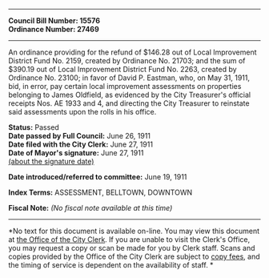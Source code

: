 * * * * *  
  
**Council Bill Number: [](#h0)[](#h2)15576**   
**Ordinance Number: 27469**  
  
* * * * *  
  
An ordinance providing for the refund of $146.28 out of Local Improvement District Fund No. 2159, created by Ordinance No. 21703; and the sum of $390.19 out of Local Improvement District Fund No. 2263, created by Ordinance No. 23100; in favor of David P. Eastman, who, on May 31, 1911, bid, in error, pay certain local improvement assessments on properties belonging to James Oldfield, as evidenced by the City Treasurer's official receipts Nos. AE 1933 and 4, and directing the City Treasurer to reinstate said assessments upon the rolls in his office.  
  
**Status:** Passed   
**Date passed by Full Council:** June 26, 1911   
**Date filed with the City Clerk:** June 27, 1911   
**Date of Mayor's signature:** June 27, 1911   
[(about the signature date)](/~public/approvaldate.htm)   
  
  
**Date introduced/referred to committee:** June 19, 1911   
  
**Index Terms:** ASSESSMENT, BELLTOWN, DOWNTOWN  
  
**Fiscal Note:** *(No fiscal note available at this time)*  
  
* * * * *  
  
*No text for this document is available on-line. You may view this document at [the Office of the City Clerk](http://www.seattle.gov/leg/clerk/contactUs.htm). If you are unable to visit the Clerk's Office, you may request a copy or scan be made for you by Clerk staff. Scans and copies provided by the Office of the City Clerk are subject to [copy fees](http://clerk.seattle.gov/~public/clerkfees.htm), and the timing of service is dependent on the availability of staff. *  
  
  
